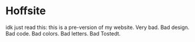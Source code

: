 # Hoffsite
idk just read this:
this is a pre-version of my website. Very bad. Bad design. Bad code. Bad colors. Bad letters. Bad Tostedt.

